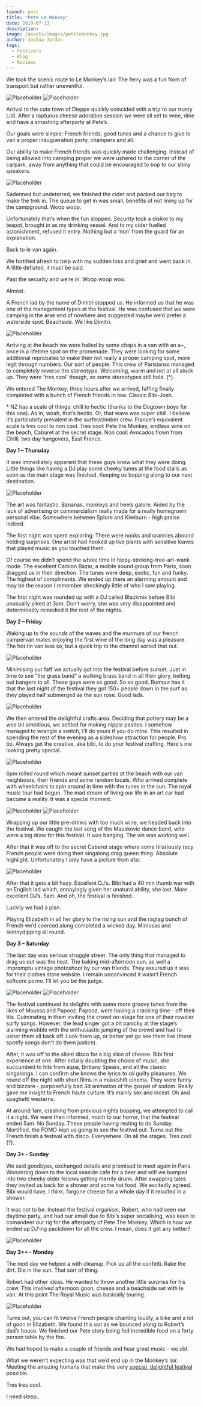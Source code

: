 ```yaml
---
layout: post
title: "Pete Le Monkey"
date: 2019-07-13
description:
image: /assets/images/petelemonkey.jpg
author: Joshua Jordan
tags: 
  - Festivals
  - Blog
  - Reviews
---
```


We took the scenic route to Le Monkey’s lair. The ferry was a fun form of transport but rather uneventful.

![Placeholder](/assets/images/cliff_small.jpg)
![Placeholder](/assets/images/happybb1_small.jpg)

Arrival to the cute town of Dieppe quickly coincided with a trip to our trusty Lidl. After a raptuous cheese adoration session we were all set to wine, dine and have a smashing afterparty at Pete’s. 

Our goals were simple: French friends, good tunes and a chance to give le van a proper inaugueration party, champers and all.

Our ability to make French friends was quickly made challenging. Instead of being allowed into camping proper we were ushered to the corner of the carpark, away from anything that could be encouraged to bop to our shiny speakers. 

![Placeholder](/assets/images/petejoshvan_small.jpg)

Sadenned but undeterred, we finished the cider and packed our bag to make the trek in. The queue to get in was small, benefits of not lining up for the campground. Woop woop.

Unfortunately that’s when the fun stopped. Security took a dislike to my teapot, brought in as my drinking vessel. And to my cider fuelled astonishment, refused it entry. Nothing but a ‘non’ from the guard for an explanation. 

Back to le van again. 

We fortified afresh to help with my sudden loss and grief and went back in. A little deflated, it must be said.

Past the security and we’re in. Woop woop woo.

Almost.

A French lad by the name of Dimitri stopped us. He informed us that he was one of the management types at the festival. He was confused that we were camping in the arse end of nowhere and suggested maybe we’d prefer a waterside spot. Beachside. We like Dimitri.

![Placeholder](/assets/images/petesea.jpg)

Arriving at the beach we were hailed by some chaps in a van with an a+, once in a lifetime spot on the promenade. They were looking for some additional reprobates to make their not really a proper camping spot, more legit through numbers. Our sort of people. This crew of Parisianss managed to completely reverse the stereotype. Welcoming, warm and not at all stuck up. They were 'tres cool' though, so some stereotypes still hold. (\*).

We entered The Monkey, three hours after we arrived, faffing finally completed with a bunch of French friends in tow. Classic Bibi-Josh.

\* NZ has a scale of things: chill to hectic (thanks to the Dogtown boys for this one). As in, woah, that’s hectic. Or, that wave was super chill. I believe it’s particularly prevalent in the surfer/climber crew. France’s equivalent scale is tres cool to non cool. Tres cool: Pete the Monkey, endless wine on the beach, Cabaret at the secret stage. Non cool: Avocados flown from Chilli, two day hangovers, East France.

**Day 1 – Thursday**

It was immediately apparent that these guys knew what they were doing. Little things like having a DJ play some cheeky tunes at the food stalls as soon as the main stage was finished. Keeping us bopping along to our next destination.

![Placeholder](/assets/images/pete_mainstage.jpg)

The art was fantastic. Bananas, monkeys and heels galore. Aided by the lack of advertising or commercialism really made for a really homegrown personal vibe. Somewhere between Splore and Kiwiburn - high praise indeed.

The first night was spent exploring. There were nooks and crannies abound holding surprises. One artist had hooked up live plants with sensitive leaves that played music as you touched them. 

Of course we didn’t spend the whole time in hippy-stroking-tree-art-wank mode. The excellent Camion Bazar, a mobile sound group from Paris, soon dragged us in their direction. The tunes were deep, exotic, fun and funky. The highest of compliments. We ended up there an alarming amount and may be the reason I remember shockingly little of who I saw playing.

The first night was rounded up with a DJ called Blackmix before Bibi unusually piked at 3am. Don’t worry, she was very disappointed and determinedly remedied it the rest of the nights. 


**Day 2 – Friday**

Waking up to the sounds of the waves and the murmurs of our french campervan mates enjoying the first wine of the long day was a pleasure. The hot tin van less so, but a quick trip to the channel sorted that out. 

![Placeholder](/assets/images/pete_friends.jpg)

Minimising our faff we actually got into the festival before sunset. Just in time to see “the grass band” a walking brass band in all their glory, belting out bangers to all. These guys were so good. So so good. Rumour has it that the last night of the festival they got 150+ people down in the surf as they played half submerged as the sun rose. Good lads.
 
![Placeholder](/assets/images/petegrass.jpg)

We then entered the delightful crafts area. Deciding that pottery may be a wee bit ambitious, we settled for making nipple pasties. I somehow managed to wrangle a switch, I’ll do yours if you do mine. This resulted in spending the rest of the evening as a sideshow attraction for people. Pro tip. Always get the creative, aka bibi, to do your festival crafting. Here's me looking pretty special.

![Placeholder](/assets/images/petespecialjosh.jpg)

6pm rolled round which meant sunset parties at the beach with our van neighbours, their friends and some random locals. Who arrived complete with wheelchairs to spin around in time with the tunes in the sun. The royal music tour had begun. The mad dream of living our life in an art car had become a reality. It was a special moment.

![Placeholder](/assets/images/pete_bibi.jpg)
![Placeholder](/assets/images/petespecial.jpg)

Wrapping up our little pre-drinks with too much wine, we headed back into the festival. We caught the last song of the Mauskovic dance band, who were a big draw for this festival. It was banging. The vin was working well. 

After that it was off to the secret Caberet stage where some hilariously racy French people were doing their singalong drag queen thing. Absolute highlight. Unfortunately I only have a picture from afar.

![Placeholder](/assets/images/petecabaret.jpg)

After that it gets a bit hazy. Excellent DJ’s. Bibi had a 40 min thumb war with an English lad which, annoyingly given her unatural ability, she lost. More excellent DJ’s. 5am. And oh, the festival is finished.

Luckily we had a plan.

Playing Elizabeth in all her glory to the rising sun and the ragtag bunch of French we’d coerced along completed a wicked day. Mimosas and skinnydipping all round.

**Day 3 – Saturday**

The last day was serious struggle street. The only thing that managed to drag us out was the heat. The baking mid-afternoon sun, as well a impromptu vintage photoshoot by our van friends. They assured us it was for their clothes store website. I remain unconvinced it wasn’t French softcore porno. I’ll let you be the judge.

![Placeholder](/assets/images/pete_porno1.jpg#full)
![Placeholder](/assets/images/porno_small.jpg#full)

The festival continued its delights with some more groovy tunes from the likes of Moussa and Papooz. Papooz, were having a cracking time - off their tits. Culminating in them inviting the crowd on-stage for one of their rowdier surfy songs. However, the lead singer got a bit panicky at the stage’s alarming wobble with the enthusiastic jumping of the crowd and had to usher them all back off. Look them up, or better yet go see them live (there spotify songs don't do them justice).

After, it was off to the silent disco for a big slice of cheese. Bibi first experience of one. After intially doubting the choice of music, she succumbed to hits from aqua, Brittany Spears, and all the classic singalongs. I can confirm she knows the lyrics to *all* guilty pleasures. We round off the night with short films in a makeshift cinema. They were funny and bizzare - purposefully bad 3d animation of the gospel of sodom. Really gave me insight to French haute culture. It’s mainly sex and incest. Oh and spaghetti westerns.

At around 1am, crashing from previous nights bopping, we attempted to call it a night. We were then informed, much to our horror, that the festival ended 5am. No Sunday. These people having resting to do Sunday. Mortified, the FOMO kept us going to see the festival out. Turns out the French finish a festival with disco. Everywhere. On all the stages. Tres cool (?).

**Day 3+ - Sunday**

We said goodbyes, exchanged details and promised to meet again in Paris. Wondering down to the local seaside cafe for a beer and wifi we bumped into two cheeky older fellows getting merrily drunk. After swapping tales they invited us back for a shower and some hot food. We excitedly agreed. Bibi would have, I think, forgone cheese for a whole day if it resulted in a shower.

It was not to be. Instead the festival organiser, Robert, who had seen our daytime party, and had our email due to Bibi’s super socialising, was keen to comandeer our rig for the afterparty of Pete The Monkey. Which is how we ended up DJ’ing packdown for all the crew. I mean, does it get any better?

![Placeholder](/assets/images/pete_afterparty.jpg)

**Day 3++ - Monday**

The next day we helped a with cleanup. Pick up all the confetti. Rake the dirt. Die in the sun. That sort of thing. 

Robert had other ideas. He wanted to throw another little surprise for his crew. This involved afternoon goon, cheese and a beachside set with le van. At this point The Royal Music was basically touring.

![Placeholder](/assets/images/pete_cheese.jpg)

Turns out, you can fit twelve French people chanting loudly, a bike and a lot of goon in Elizabeth. We found this out as we bounced along to Robert’s dad’s house. We finished our Pete story being fed incredible food on a forty person table by the fire. 

We had hoped to make a couple of friends and hear great music - we did. 

What we weren't expecting was that we’d end up in the Monkey’s lair. Meeting the amazing humans that make this very [special, delightful festival](https://petethemonkeyfestival.org/en) possible.

Tres tres cool.

I need sleep..





